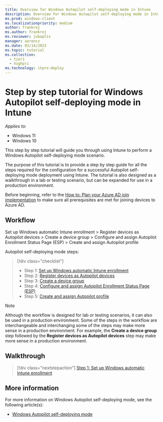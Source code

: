 ```yaml
---
title: Overview for Windows Autopilot self-deploying mode in Intune
description: Overview for Windows Autopilot self-deploying mode in Intune.
ms.prod: windows-client
ms.localizationpriority: medium
author: frankroj
ms.author: frankroj
ms.reviewer: jubaptis
manager: aaroncz
ms.date: 03/14/2023
ms.topic: tutorial
ms.collection: 
  - tier1
  - highpri
ms.technology: itpro-deploy
---
```


# Step by step tutorial for Windows Autopilot self-deploying mode in Intune

*Applies to:*

- Windows 11
- Windows 10

This step by step tutorial will guide you through using Intune to perform a Windows Autopilot self-deploying mode scenario.

The purpose of this tutorial is to provide a step by step guide for all the steps required for the configuration for a successful Autopilot self-deploying mode deployment using Intune. The tutorial is also designed as a walkthrough in a lab or testing scenario, but can be expanded for use in a production environment.

Before beginning, refer to the [How to: Plan your Azure AD join implementation](/azure/active-directory/devices/azureadjoin-plan) to make sure all prerequisites are met for joining devices to Azure AD.

## Workflow

Set up Windows automatic Intune enrollment > Register devices as Autopilot devices > Create a device group > Configure and assign Autopilot Enrollment Status Page (ESP) > Create and assign Autopilot profile

Autopilot self-deploying mode steps:
> [!div class="checklist"]
> - Step 1: [Set up Windows automatic Intune enrollment](self-deploying-automatic-enrollment.md)
> - Step 2: [Register devices as Autopilot devices](self-deploying-register-device.md)
> - Step 3: [Create a device group](self-deploying-device-group.md)
> - Step 4: [Configure and assign Autopilot Enrollment Status Page (ESP)](self-deploying-esp.md)
> - Step 5: [Create and assign Autopilot profile](self-deploying-autopilot-profile.md)

> [!NOTE]
>
> Although the workflow is designed for lab or testing scenarios, it can also be used in a production environment. Some of the steps in the workflow are interchangeable and interchanging some of the steps may make more sense in a production environment. For example, the **Create a device group** step followed by the **Register devices as Autopilot devices** step may make more sense in a production environment.

## Walkthrough

> [!div class="nextstepaction"]
> [Step 1: Set up Windows automatic Intune enrollment](self-deploying-automatic-enrollment.md)

## More information

For more information on Windows Autopilot self-deploying mode, see the following article(s):

- [Windows Autopilot self-deploying mode](/mem/autopilot/self-deploying)
